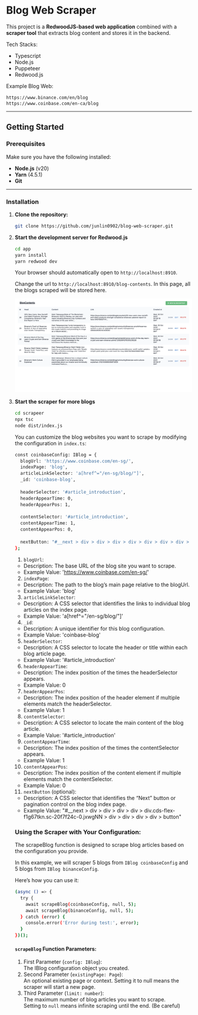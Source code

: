 # Blog Web Scraper
This project is a **RedwoodJS-based web application** combined with a **scraper tool** that extracts blog content and stores it in the backend.

Tech Stacks:
- Typescript
- Node.js
- Puppeteer
- Redwood.js

Example Blog Web:
```
https://www.binance.com/en/blog  
https://www.coinbase.com/en-ca/blog
```
---

## Getting Started

### Prerequisites

Make sure you have the following installed:

- **Node.js** (v20)
- **Yarn** (4.5.1)
- **Git**

---

### Installation

1. **Clone the repository:**
   ```bash
   git clone https://github.com/junlin0902/blog-web-scraper.git
   ```
2. **Start the development server for Redwood.js**
    ```bash
    cd app
    yarn install
    yarn redwood dev
    ```
    Your browser should automatically open to ```http://localhost:8910```.

    Change the url to ```http://localhost:8910/blog-contents```. In this page, all the blogs scraped will be stored here.

    ![alt text](image/image.png)

3. **Start the scraper for more blogs**
    ```bash
    cd scrapeer
    npx tsc
    node dist/index.js
    ```

    You can customize the blog websites you want to scrape by modifying the configuration in ```index.ts```:
    ```bash
    const coinbaseConfig: IBlog = {
      blogUrl: 'https://www.coinbase.com/en-sg/', 
      indexPage: 'blog',
      articleLinkSelector: 'a[href^="/en-sg/blog/"]',
      _id: 'coinbase-blog',

      headerSelector: '#article_introduction',
      headerAppearTime: 0,
      headerAppearPos: 1,

      contentSelector: '#article_introduction',
      contentAppearTime: 1,
      contentAppearPos: 0,

      nextButton: "#__next > div > div > div > div > div > div > div > div >    button"
    };
    ```
    1.	`blogUrl`:
	-	Description: The base URL of the blog site you want to scrape.
	-	Example Value: 'https://www.coinbase.com/en-sg/'
	2.	`indexPage`:
	-	Description: The path to the blog’s main page relative to the blogUrl.
	-	Example Value: 'blog'
	3.	`articleLinkSelector`:
	-	Description: A CSS selector that identifies the links to individual blog articles on the index page.
	-	Example Value: 'a[href^="/en-sg/blog/"]'
	4.	`_id`:
	-	Description: A unique identifier for this blog configuration.
	-	Example Value: 'coinbase-blog'
	5.	`headerSelector`:
	-	Description: A CSS selector to locate the header or title within each blog article page.
	-	Example Value: '#article_introduction'
	6.	`headerAppearTime`:
	-	Description: The index position of the times the headerSelector appears.
	-	Example Value: 0
	7.	`headerAppearPos`:
	-	Description: The index position of the header element if multiple elements match the headerSelector.
	-	Example Value: 1
	8.	`contentSelector`:
	-	Description: A CSS selector to locate the main content of the blog article.
	-	Example Value: '#article_introduction'
	9.	`contentAppearTime`:
	-	Description: The index position of the times the contentSelector appears.
	-	Example Value: 1
	10.	`contentAppearPos`:
	-	Description: The index position of the content element if multiple elements match the contentSelector.
	-	Example Value: 0
	11.	`nextButton` (optional):
	-	Description: A CSS selector that identifies the “Next” button or pagination control on the blog index page.
	-	Example Value: "#__next > div > div > div > div > div.cds-flex-f1g67tkn.sc-20f7f24c-0.jxwgNN > div > div > div > div > button"  

    ### Using the Scraper with Your Configuration: 
    The scrapeBlog function is designed to scrape blog articles based on the configuration you provide.  

    In this example, we will scraper 5 blogs from `IBlog coinbaseConfig` and 5 blogs from `IBlog binanceConfig`.   

    Here’s how you can use it:
    ```bash
    (async () => {
      try {
        await scrapeBlog(coinbaseConfig, null, 5);
        await scrapeBlog(binanceConfig, null, 5);
      } catch (error) {
        console.error('Error during test:', error);
      }
    })();
    ```
    #### `scrapeBlog` Function Parameters:
	1.	First Parameter (`config: IBlog`):  
	The IBlog configuration object you created.
	2.	Second Parameter (`existingPage: Page`):  
	An optional existing page or context. Setting it to null means the scraper will start a new page.
	3.	Third Parameter (`limit: number`):  
	The maximum number of blog articles you want to scrape.  
    Setting to `null` means infinite scraping until the end. (Be careful)
